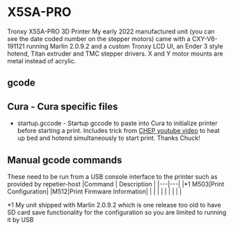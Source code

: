 # X5SA-PRO
Tronxy X5SA-PRO 3D Printer
My early 2022 manufactured unit (you can see the date coded number on the stepper motors) came with a CXY-V6-191121 running Marlin 2.0.9.2 and a custom Tronxy LCD UI, an Ender 3 style hotend, Titan extruder and TMC stepper drivers.  X and Y motor mounts are metal instead of acrylic.

## gcode


## Cura - Cura specific files
- startup.gccode - Startup gccode to paste into Cura to initialize printer before starting a print.  Includes trick from [CHEP youtube video](https://www.youtube.com/watch?v=nQLJrSf4aXE) to heat up bed and hotend simultaneously to start print.  Thanks Chuck!

## Manual gcode commands
These need to be run from a USB console interface to the printer such as provided by repetier-host
|Command   | Description  |
|---|---|
|*1 M503|Print Configuration|
|M512|Print Firmware Information|
|   |   |
|   |   |
|   |   |

*1 My unit shipped with Marlin 2.0.9.2 which is one release too old to have SD card save functionality for the configuration so you are limited to running it by USB

